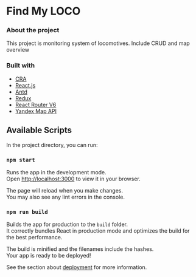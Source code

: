 # Find My LOCO

### About the project
This project is monitoring system of locomotives. Include CRUD and map overview  

### Built with
* [CRA](https://create-react-app.dev/)
* [React.js](https://reactjs.org/)
* [Antd](https://ant.design/)
* [Redux](https://redux.js.org/)
* [React Router V6](https://reactrouter.com/)
* [Yandex Map API](https://yandex.ru/dev/maps/jsapi/doc/2.1/quick-start/index.html?from=techmapsmain)


## Available Scripts

In the project directory, you can run:

### `npm start`

Runs the app in the development mode.\
Open [http://localhost:3000](http://localhost:3000) to view it in your browser.

The page will reload when you make changes.\
You may also see any lint errors in the console.

### `npm run build`

Builds the app for production to the `build` folder.\
It correctly bundles React in production mode and optimizes the build for the best performance.

The build is minified and the filenames include the hashes.\
Your app is ready to be deployed!

See the section about [deployment](https://facebook.github.io/create-react-app/docs/deployment) for more information.